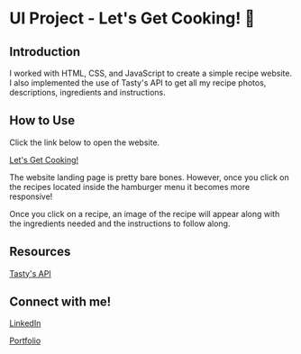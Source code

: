 # UI Project - Let's Get Cooking! 🥣

## Introduction

I worked with HTML, CSS, and JavaScript to create a simple recipe website. I also implemented the use of Tasty's API to get all my recipe photos, descriptions, ingredients and instructions.

## How to Use

Click the link below to open the website.

[Let's Get Cooking!](https://chelseyreann.github.io/UI-Project/#)

The website landing page is pretty bare bones. However, once you click on the recipes located inside the hamburger menu it becomes more responsive! 

Once you click on a recipe, an image of the recipe will appear along with the ingredients needed and the instructions to follow along.

## Resources

[Tasty's API](https://rapidapi.com/apidojo/api/tasty)

## Connect with me!

[LinkedIn](https://www.linkedin.com/in/chelsey-alphonso-84067353/)

[Portfolio](https://chelseyreann.github.io/index.html)

